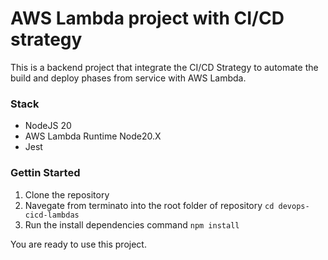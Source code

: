 # AWS Lambda project with CI/CD strategy

This is a backend project that integrate the CI/CD Strategy to automate the build and deploy phases from service with AWS Lambda.

### Stack

- NodeJS 20
- AWS Lambda Runtime Node20.X
- Jest

### Gettin Started

1. Clone the repository
2. Navegate from terminato into the root folder of repository `cd devops-cicd-lambdas`
3. Run the install dependencies command `npm install`

You are ready to use this project.

